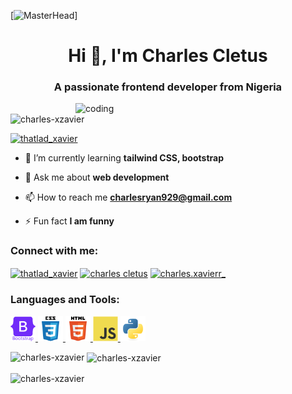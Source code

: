 [![MasterHead](https://media.licdn.com/dms/image/C5612AQFeRM8u2TvQSg/article-cover_image-shrink_600_2000/0/1613508685453?e=2147483647&v=beta&t=Hu8ozWmy9SraCeBzPwYGat5b-mJPzLjBCX03qvfMYso)]
<h1 align="center">Hi 👋, I'm Charles Cletus</h1>
<h3 align="center">A passionate frontend developer from Nigeria</h3>
<img align="right" alt="coding" width="400" src="https://camo.githubusercontent.com/7de37139d0b4c1ce40865e799b446c0e963a3dd8fb68d239707237c40604fa3d/68747470733a2f2f63646e2e6472696262626c652e636f6d2f75736572732f3733303730332f73637265656e73686f74732f363538313234332f6176656e746f2e676966">


<p align="left"> <img src="https://komarev.com/ghpvc/?username=charles-xzavier&label=Profile%20views&color=0e75b6&style=flat" alt="charles-xzavier" /> </p>

<p align="left"> <a href="https://twitter.com/thatlad_xavier" target="blank"><img src="https://img.shields.io/twitter/follow/thatlad_xavier?logo=twitter&style=for-the-badge" alt="thatlad_xavier" /></a> </p>

- 🌱 I’m currently learning **tailwind CSS, bootstrap**

- 💬 Ask me about **web development**

- 📫 How to reach me **charlesryan929@gmail.com**

- ⚡ Fun fact **I am funny**

<h3 align="left">Connect with me:</h3>
<p align="left">
<a href="https://twitter.com/thatlad_xavier" target="blank"><img align="center" src="https://raw.githubusercontent.com/rahuldkjain/github-profile-readme-generator/master/src/images/icons/Social/twitter.svg" alt="thatlad_xavier" height="30" width="40" /></a>
<a href="https://linkedin.com/in/charles cletus" target="blank"><img align="center" src="https://raw.githubusercontent.com/rahuldkjain/github-profile-readme-generator/master/src/images/icons/Social/linked-in-alt.svg" alt="charles cletus" height="30" width="40" /></a>
<a href="https://instagram.com/charles.xavierr_" target="blank"><img align="center" src="https://raw.githubusercontent.com/rahuldkjain/github-profile-readme-generator/master/src/images/icons/Social/instagram.svg" alt="charles.xavierr_" height="30" width="40" /></a>
</p>

<h3 align="left">Languages and Tools:</h3>
<p align="left"> <a href="https://getbootstrap.com" target="_blank" rel="noreferrer"> <img src="https://raw.githubusercontent.com/devicons/devicon/master/icons/bootstrap/bootstrap-plain-wordmark.svg" alt="bootstrap" width="40" height="40"/> </a> <a href="https://www.w3schools.com/css/" target="_blank" rel="noreferrer"> <img src="https://raw.githubusercontent.com/devicons/devicon/master/icons/css3/css3-original-wordmark.svg" alt="css3" width="40" height="40"/> </a> <a href="https://www.w3.org/html/" target="_blank" rel="noreferrer"> <img src="https://raw.githubusercontent.com/devicons/devicon/master/icons/html5/html5-original-wordmark.svg" alt="html5" width="40" height="40"/> </a> <a href="https://developer.mozilla.org/en-US/docs/Web/JavaScript" target="_blank" rel="noreferrer"> <img src="https://raw.githubusercontent.com/devicons/devicon/master/icons/javascript/javascript-original.svg" alt="javascript" width="40" height="40"/> </a> <a href="https://www.python.org" target="_blank" rel="noreferrer"> <img src="https://raw.githubusercontent.com/devicons/devicon/master/icons/python/python-original.svg" alt="python" width="40" height="40"/> </a> </p>

<p><img align="left" src="https://github-readme-stats.vercel.app/api/top-langs?username=charles-xzavier&show_icons=true&locale=en&layout=compact" alt="charles-xzavier" /></p>

<p>&nbsp;<img align="center" src="https://github-readme-stats.vercel.app/api?username=charles-xzavier&show_icons=true&locale=en" alt="charles-xzavier" /></p>

<p><img align="center" src="https://github-readme-streak-stats.herokuapp.com/?user=charles-xzavier&" alt="charles-xzavier" /></p>
